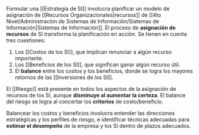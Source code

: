 Formular una [[Estrategia de SI]] involucra planificar un modelo de asignación de [[Recursos Organizacionales|recursos]] de [[4to Nivel/Administración de Sistemas de Información/Sistemas de Información|Sistemas de Información]]. El proceso de **asignación de recursos** de SI transforma la planificación en acción. Se tienen en cuenta tres cuestiones:

1. Los [[Costos de los SI]], que implican renunciar a algún recurso importante.
2. Los [[Beneficios de los SI]], que significan ganar algún recurso útil.
3. El **balance** entre los costos y los beneficios, donde se logra los mayores retornos de las [[Inversiones de los SI]].

El [[Riesgo]] está presente en todos los aspectos de la asignación de recursos de los SI, aunque **disminuye al aumentar la certeza**. El balance del riesgo se logra al concertar los **criterios** de costo/beneficio.

Balancear los costos y beneficios involucra entender las direcciones estratégicas y los perfiles de riesgo, e identificar técnicas adecuadas para **estimar el desempeño** de la empresa y los SI dentro de plazos adecuados.
